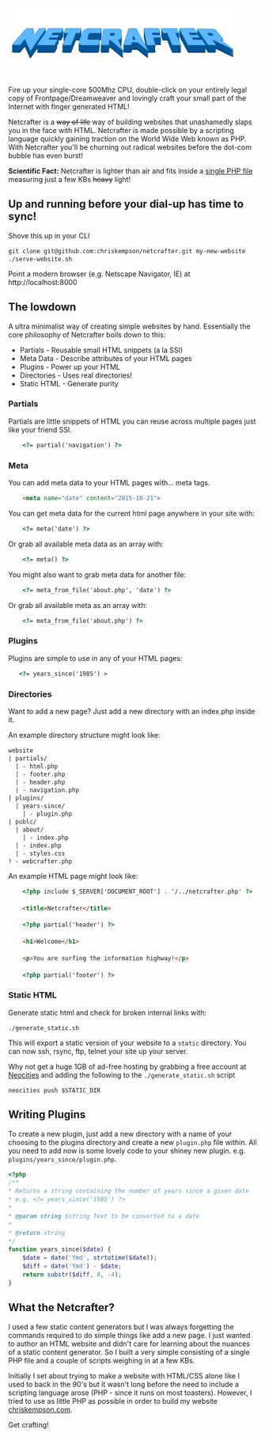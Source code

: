 # ![Netcrafter](public/netcrafter.gif)
Fire up your single-core 500Mhz CPU, double-click on your entirely legal copy of Frontpage/Dreamweaver and lovingly craft your small part of the Internet with finger generated HTML!

Netcrafter is a ~~way of life~~ way of building websites that unashamedly slaps you in the face with HTML. Netcrafter is made possible by a scripting language quickly gaining traction on the World Wide Web known as PHP. With Netcrafter you'll be churning out radical websites before the dot-com bubble has even burst!

**Scientific Fact:** Netcrafter is lighter than air and fits inside a [single PHP file](https://github.com/chriskempson/netcrafter/blob/master/netcrafter.php) measuring just a few KBs ~~heavy~~ light!

## Up and running before your dial-up has time to sync!
Shove this up in your CLI

    git clone git@github.com:chriskempson/netcrafter.git my-new-website
    ./serve-website.sh

Point a modern browser (e.g. Netscape Navigator, IE) at http://localhost:8000

## The lowdown
A ultra minimalist way of creating simple websites by hand. Essentially the core philosophy of Netcrafter boils down to this:

- Partials - Reusable small HTML snippets (a la SSI)
- Meta Data - Describe attributes of your HTML pages
- Plugins - Power up your HTML
- Directories - Uses real directories!
- Static HTML - Generate purity

### Partials
Partials are little snippets of HTML you can reuse across multiple pages just like your friend SSI.

```html
    <?= partial('navigation') ?> 
```
### Meta
You can add meta data to your HTML pages with... meta tags.

```html
    <meta name="date" content="2015-10-21">
```

You can get meta data for the current html page anywhere in your site with:

```html
    <?= meta('date') ?>
```

Or grab all available meta data as an array with:

```html
    <?= meta() ?>
```

You might also want to grab meta data for another file:

```html
    <?= meta_from_file('about.php', 'date') ?>
```

Or grab all available meta as an array with:

```html
    <?= meta_from_file('about.php') ?>
```

### Plugins
Plugins are simple to use in any of your HTML pages:
```html
   <?= years_since('1985') >
```

### Directories
Want to add a new page? Just add a new directory with an index.php inside it.

An example directory structure might look like:

    website
    | partials/
      | - html.php
      | - footer.php
      | - header.php
      | - navigation.php
    | plugins/
      | years-since/
        | - plugin.php
    | publc/
      | about/
        | - index.php
      | - index.php
      | - styles.css
    ! - webcrafter.php

An example HTML page might look like:
```html
    <?php include $_SERVER['DOCUMENT_ROOT'] . '/../netcrafter.php' ?>

    <title>Netcrafter</title>
    
    <?php partial('header') ?>
    
    <h1>Welcome</h1>
    
    <p>You are surfing the information highway!</p>
    
    <?php partial('footer') ?>
```

### Static HTML
Generate static html and check for broken internal links with:

    ./generate_static.sh

This will export a static version of your website to a `static` directory. You can now ssh, rsync, ftp, telnet your site up your server.

Why not get a huge 1GB of ad-free hosting by grabbing a free account at [Neocities](https://neocities.org) and adding the following to the `./generate_static.sh` script

    neocities push $STATIC_DIR

## Writing Plugins
To create a new plugin, just add a new directory with a name of your choosing to the plugins directory and create a new `plugin.php` file within. All you need to add now is some lovely code to your shiney new plugin. e.g. `plugins/years_since/plugin.php`.

```php
<?php 
/**
* Returns a string containing the number of years since a given date
* e.g. <?= years_since('1985') ?>
*
* @param string $string Text to be converted to a date
*
* @return string 
*/
function years_since($date) {
    $date = date('Ymd', strtotime($date));
    $diff = date('Ymd') - $date;
    return substr($diff, 0, -4);
}
```

## What the Netcrafter?
I used a few static content generators but I was always forgetting the commands required to do simple things like add a new page. I just wanted to author an HTML website and didn't care for learning about the nuances of a static content generator. So I built a very simple consisting of a single PHP file and a couple of scripts weighing in at a few KBs.

Initially I set about trying to make a website with HTML/CSS alone like I used to back in the 90's but it wasn't long before the need to include a scripting language arose (PHP - since it runs on most toasters). However, I tried to use as little PHP as possible in order to build my website [chriskempson.com](http://chriskempson.com).

Get crafting!
